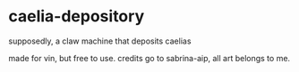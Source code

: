 # caelia-depository
supposedly, a claw machine that deposits caelias

made for vin, but free to use.
credits go to sabrina-aip, all art belongs to me.
